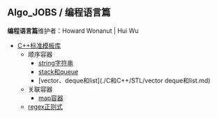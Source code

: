## Algo_JOBS / 编程语言篇

**编程语言篇**维护者：Howard Wonanut | Hui Wu

- [C++标准模板库](./C和C++/README.md)
  - 顺序容器
    - [string字符串](./C和C++/STL/string.md)
    - [stack和queue](./C和C++/STL/stack和queue.md)
    - [vector、deque和list](./C和C++/STL/vector deque和list.md)
  - 关联容器
    - [map容器](./C和C++/STL/map.md)
  - [regex正则式](./C和C++/STL/regex.md)



